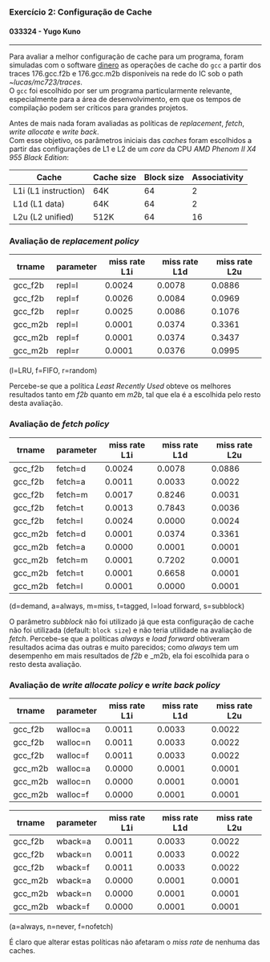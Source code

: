 ### Exercício 2: Configuração de Cache
#### 033324 - Yugo Kuno

---

Para avaliar a melhor configuração de cache para um programa, foram simuladas com o software [dinero](http://www.cs.wisc.edu/~markhill/DineroIV/) as operações de cache do `gcc` a partir dos traces 176.gcc.f2b e 176.gcc.m2b disponíveis na rede do IC sob o path _~lucas/mc723/traces_.  
O `gcc` foi escolhido por ser um programa particularmente relevante, especialmente para a área de desenvolvimento, em que os tempos de compilação podem ser críticos para grandes projetos.

Antes de mais nada foram avaliadas as políticas de _replacement_, _fetch_, _write allocate_ e _write back_.  
Com esse objetivo, os parâmetros iniciais das _caches_ foram escolhidos a partir das configurações de L1 e L2 de um _core_ da CPU _AMD Phenom II X4 955 Black Edition_:

|Cache|Cache size|Block size|Associativity|
|---|---|---|---|
|L1i (L1 instruction)|64K|64|2|
|L1d (L1 data)|64K|64|2|
|L2u (L2 unified)|512K|64|16|


### Avaliação de _replacement policy_

|trname|parameter|miss rate L1i|miss rate L1d|miss rate L2u|
|---|---|---|---|---|
|gcc_f2b|repl=l|0.0024|0.0078|0.0886|
|gcc_f2b|repl=f|0.0026|0.0084|0.0969|
|gcc_f2b|repl=r|0.0025|0.0086|0.1076|
|gcc_m2b|repl=l|0.0001|0.0374|0.3361|
|gcc_m2b|repl=f|0.0001|0.0374|0.3437|
|gcc_m2b|repl=r|0.0001|0.0376|0.0995|

(l=LRU, f=FIFO, r=random)

Percebe-se que a política _Least Recently Used_ obteve os melhores resultados tanto em _f2b_ quanto em _m2b_, tal que ela é a escolhida pelo resto desta avaliação.


### Avaliação de _fetch policy_

|trname|parameter|miss rate L1i|miss rate L1d|miss rate L2u|
|---|---|---|---|---|
|gcc_f2b|fetch=d|0.0024|0.0078|0.0886|
|gcc_f2b|fetch=a|0.0011|0.0033|0.0022|
|gcc_f2b|fetch=m|0.0017|0.8246|0.0031|
|gcc_f2b|fetch=t|0.0013|0.7843|0.0036|
|gcc_f2b|fetch=l|0.0024|0.0000|0.0024|
|gcc_m2b|fetch=d|0.0001|0.0374|0.3361|
|gcc_m2b|fetch=a|0.0000|0.0001|0.0001|
|gcc_m2b|fetch=m|0.0001|0.7202|0.0001|
|gcc_m2b|fetch=t|0.0001|0.6658|0.0001|
|gcc_m2b|fetch=l|0.0001|0.0000|0.0001|

(d=demand, a=always, m=miss, t=tagged, l=load forward, s=subblock)

O parâmetro _subblock_ não foi utilizado já que esta configuração de cache não foi utilizada (default: `block size`) e não teria utilidade na avaliação de _fetch_.
Percebe-se que a políticas _always_ e _load forward_ obtiveram resultados acima das outras e muito parecidos; como _always_ tem um desempenho em mais resultados de _f2b_ e _m2b, ela foi escolhida para o resto desta avaliação.


### Avaliação de _write allocate policy_ e _write back policy_

|trname|parameter|miss rate L1i|miss rate L1d|miss rate L2u|
|---|---|---|---|---|
|gcc_f2b|walloc=a|0.0011|0.0033|0.0022|
|gcc_f2b|walloc=n|0.0011|0.0033|0.0022|
|gcc_f2b|walloc=f|0.0011|0.0033|0.0022|
|gcc_m2b|walloc=a|0.0000|0.0001|0.0001|
|gcc_m2b|walloc=n|0.0000|0.0001|0.0001|
|gcc_m2b|walloc=f|0.0000|0.0001|0.0001|

|trname|parameter|miss rate L1i|miss rate L1d|miss rate L2u|
|---|---|---|---|---|
|gcc_f2b|wback=a|0.0011|0.0033|0.0022|
|gcc_f2b|wback=n|0.0011|0.0033|0.0022|
|gcc_f2b|wback=f|0.0011|0.0033|0.0022|
|gcc_m2b|wback=a|0.0000|0.0001|0.0001|
|gcc_m2b|wback=n|0.0000|0.0001|0.0001|
|gcc_m2b|wback=f|0.0000|0.0001|0.0001|

(a=always, n=never, f=nofetch)

É claro que alterar estas políticas não afetaram o _miss rate_ de nenhuma das caches.

